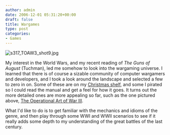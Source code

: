 ```yaml
---
author: admin
date: 2006-12-01 05:31:20+00:00
draft: false
title: Wargames
type: post
categories:
- Games
---
```


![s317_TOAW3_shot9.jpg](/wp-content/my_images/s317_TOAW3_shot9.jpg)




My interest in the World Wars, and my recent reading of _The Guns of August_ (Tuchman), led me somehow to look into the wargaming universe. I learned that there is of course a sizable community of computer wargamers and developers, and I took a look around the landscape and selected a few to zero in on. Some of these are on my [Christmas shelf](http://www.shelfcentered.com/index.php?event=user_shelf&userid=26&user_shelf=Christmas%202006), and some I pirated so I could read the manual and get a feel for how it goes.  It turns out the more detailed ones are more appealing so far, such as the one pictured above, [The Operational Art of War III](http://www.matrixgames.com/games/game.asp?gid=317).

What I'd like to do is to get familiar with the mechanics and idioms of the genre, and then play through some WWI and WWII scenarios to see if it really adds some depth to my understanding of the great battles of the last century.
